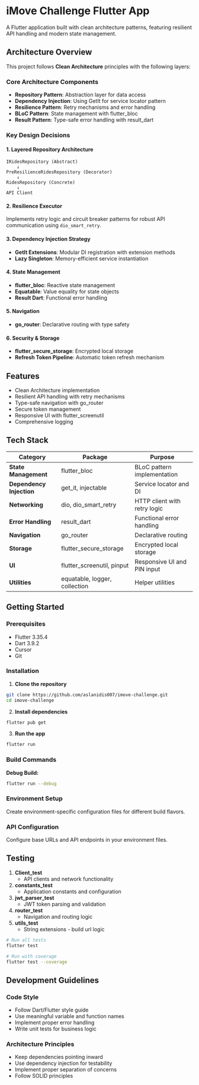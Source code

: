 # iMove Challenge Flutter App

A Flutter application built with clean architecture patterns, featuring resilient API handling and modern state management.

## Architecture Overview

This project follows **Clean Architecture** principles with the following layers:

### Core Architecture Components
- **Repository Pattern**: Abstraction layer for data access
- **Dependency Injection**: Using GetIt for service locator pattern
- **Resilience Pattern**: Retry mechanisms and error handling
- **BLoC Pattern**: State management with flutter_bloc
- **Result Pattern**: Type-safe error handling with result_dart

### Key Design Decisions

#### 1. **Layered Repository Architecture**
```
IRidesRepository (Abstract)
    ↓
PreResilienceRidesRepository (Decorator)
    ↓
RidesRepository (Concrete)
    ↓
API Client
```

#### 2. **Resilience Executor**
Implements retry logic and circuit breaker patterns for robust API communication using `dio_smart_retry`.

#### 3. **Dependency Injection Strategy**
- **GetIt Extensions**: Modular DI registration with extension methods
- **Lazy Singleton**: Memory-efficient service instantiation

#### 4. **State Management**
- **flutter_bloc**: Reactive state management
- **Equatable**: Value equality for state objects
- **Result Dart**: Functional error handling

#### 5. **Navigation**
- **go_router**: Declarative routing with type safety

#### 6. **Security & Storage**
- **flutter_secure_storage**: Encrypted local storage
- **Refresh Token Pipeline**: Automatic token refresh mechanism

## Features

- Clean Architecture implementation
- Resilient API handling with retry mechanisms
- Type-safe navigation with go_router
- Secure token management
- Responsive UI with flutter_screenutil
- Comprehensive logging

## Tech Stack

| Category | Package | Purpose |
|----------|---------|---------|
| **State Management** | flutter_bloc | BLoC pattern implementation |
| **Dependency Injection** | get_it, injectable | Service locator and DI |
| **Networking** | dio, dio_smart_retry | HTTP client with retry logic |
| **Error Handling** | result_dart | Functional error handling |
| **Navigation** | go_router | Declarative routing |
| **Storage** | flutter_secure_storage | Encrypted local storage |
| **UI** | flutter_screenutil, pinput | Responsive UI and PIN input |
| **Utilities** | equatable, logger, collection | Helper utilities |

##  Getting Started

### Prerequisites

- Flutter 3.35.4
- Dart 3.9.2
- Cursor
- Git

### Installation

1. **Clone the repository**
```bash
git clone https://github.com/aslanidis007/imove-challenge.git
cd imove-challenge
```

2. **Install dependencies**
```bash
flutter pub get
```

3. **Run the app**
```bash
flutter run
```

### Build Commands

**Debug Build:**
```bash
flutter run --debug
```


### Environment Setup
Create environment-specific configuration files for different build flavors.

### API Configuration
Configure base URLs and API endpoints in your environment files.

## Testing

1. **Client_test**
    - API clients and network functionality
2. **constants_test**
    - Application constants and configuration
3. **jwt_parser_test**
    - JWT token parsing and validation
4. **router_test**
    - Navigation and routing logic
5. **utils_test**
    - String extensions - build url logic


```bash
# Run all tests
flutter test

# Run with coverage
flutter test --coverage
```

## Development Guidelines

### Code Style
- Follow Dart/Flutter style guide
- Use meaningful variable and function names
- Implement proper error handling
- Write unit tests for business logic

### Architecture Principles
- Keep dependencies pointing inward
- Use dependency injection for testability
- Implement proper separation of concerns
- Follow SOLID principles